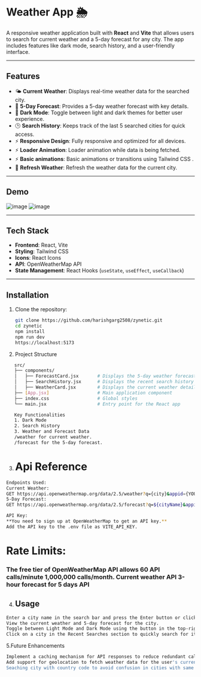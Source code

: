 # Weather App 🌦️

A responsive weather application built with **React** and **Vite** that allows users to search for current weather and a 5-day forecast for any city. The app includes features like dark mode, search history, and a user-friendly interface.

---

## Features

- 🌤 **Current Weather**: Displays real-time weather data for the searched city.
- 📅 **5-Day Forecast**: Provides a 5-day weather forecast with key details.
- 🌙 **Dark Mode**: Toggle between light and dark themes for better user experience.
- 🕒 **Search History**: Keeps track of the last 5 searched cities for quick access.
- ⚡ **Responsive Design**: Fully responsive and optimized for all devices.
- ⚡ **Loader Animation**: Loader animation while data is being fetched.
- ⚡ **Basic animations**: Basic animations or transitions using Tailwind CSS .
- 🔄 **Refresh Weather**: Refresh the weather data for the current city.

---

## Demo
![image](https://github.com/user-attachments/assets/35635b40-40c9-4568-8356-c0968e452f05)
![image](https://github.com/user-attachments/assets/3ede1342-9f64-497e-878d-d2f757c9518e)


---

## Tech Stack

- **Frontend**: React, Vite
- **Styling**: Tailwind CSS
- **Icons**: React Icons
- **API**: OpenWeatherMap API
- **State Management**: React Hooks (`useState`, `useEffect`, `useCallback`)

---

## Installation

1. Clone the repository:
   ```bash
   git clone https://github.com/harishgarg2508/zynetic.git
   cd zynetic
   npm install
   npm run dev
   https://localhost:5173

2. Project Structure
```bash
   src/
   ├── components/
   │   ├── ForecastCard.jsx       # Displays the 5-day weather forecast 
   │   ├── SearchHistory.jsx      # Displays the recent search history
   │   ├── WeatherCard.jsx        # Displays the current weather details
   ├── [App.jsx]                  # Main application component
   ├── index.css                  # Global styles
   └── main.jsx                   # Entry point for the React app
```

```bash
   Key Functionalities
   1. Dark Mode
   2. Search History
   3. Weather and Forecast Data
   /weather for current weather.
   /forecast for the 5-day forecast.
```

3.  <h1>Api Reference
   ```bash
   Endpoints Used:
   Current Weather:
   GET https://api.openweathermap.org/data/2.5/weather?q={city}&appid={YOUR_API_KEY}&units=metric
   5-Day Forecast:
   GET https://api.openweathermap.org/data/2.5/forecast?q=${cityName}&appid=${API_KEY}&units=${UNITS}

   API Key:
   **You need to sign up at OpenWeatherMap to get an API key.**
   Add the API key to the .env file as VITE_API_KEY.
```
   
  <h1> Rate Limits:
  <h3>The free tier of OpenWeatherMap API allows 60 API calls/minute 1,000,000 calls/month. Current weather API 3-hour forecast for 5 days API</h3>


4. <h2>Usage
```bash
Enter a city name in the search bar and press the Enter button or click search icon.
View the current weather and 5-day forecast for the city.
Toggle between Light Mode and Dark Mode using the button in the top-right corner.
Click on a city in the Recent Searches section to quickly search for it again.
```
5.Future Enhancements
```bash
Implement a caching mechanism for API responses to reduce redundant calls.
Add support for geolocation to fetch weather data for the user's current location.
Seaching city with country code to avoid confusion in cities with same name.
